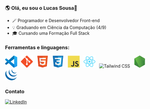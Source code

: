 ### 🌎 Olá, eu sou o Lucas Sousa👋
- 🪄 Programador e Desenvolvedor Front-end
- 💡 Graduando em Ciência da Computação (4/9)
- 🎓 Cursando uma Formação Full Stack

### Ferramentas e linguagens:
<img src="https://raw.githubusercontent.com/devicons/devicon/master/icons/vscode/vscode-original.svg" alt="VS Code" width="40" height="40"/>&nbsp;&nbsp;&nbsp;<img src="https://raw.githubusercontent.com/devicons/devicon/master/icons/git/git-original.svg" alt="Git" width="40" height="40"/>&nbsp;&nbsp;&nbsp;<img src="https://raw.githubusercontent.com/devicons/devicon/master/icons/html5/html5-original.svg" alt="HTML5" width="40" height="40"/>&nbsp;&nbsp;&nbsp;<img src="https://raw.githubusercontent.com/devicons/devicon/master/icons/css3/css3-original.svg" alt="CSS3" width="40" height="40"/>&nbsp;&nbsp;&nbsp;<img src="https://raw.githubusercontent.com/devicons/devicon/master/icons/javascript/javascript-original.svg" alt="JavaScript" width="40" height="40"/>&nbsp;&nbsp;&nbsp;<img src="https://raw.githubusercontent.com/devicons/devicon/master/icons/react/react-original.svg" alt="React" width="40" height="40"/>&nbsp;&nbsp;&nbsp;<img src="https://cdn.jsdelivr.net/gh/devicons/devicon@latest/icons/tailwindcss/tailwindcss-original.svg" alt="Tailwind CSS" width="40" height="40"/>&nbsp;&nbsp;&nbsp;<img src="https://raw.githubusercontent.com/devicons/devicon/master/icons/nodejs/nodejs-original.svg" alt="Node.js" width="40" height="40"/>&nbsp;&nbsp;&nbsp;<img src="https://raw.githubusercontent.com/devicons/devicon/master/icons/jquery/jquery-original.svg" alt="jQuery" width="40" height="40"/> 


### Contato
[![LinkedIn](https://img.icons8.com/color/48/000000/linkedin.png)](https://www.linkedin.com/in/lucas-silva-0b79a72a7/)
